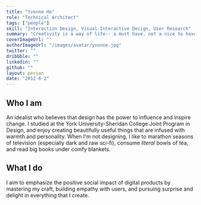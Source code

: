 ```yaml
---
title: "Yvonne Ho"
role: "Technical Architect"
tags: ["people"]
skill: "Interaction Design, Visual-Interactive Design, User Research"
summary: "Creativity is a way of life-- a must have, not a nice to have. "
coverImageUrl: ""
authorImageUrl: "/images/avatar/yvonne.jpg"
twitter: ""
dribbble: ""
linkedin: ""
github: ""
layout: person
date: "2012-6-2"
---
```


## Who I am

An idealist who believes that design has the power to influence and inspire change. I studied at the York University-Sheridan College Joint Program in Design, and enjoy creating beautifully useful things that are infused with warmth and personality. When I'm not designing, I like to marathon seasons of television (especially dark and raw sci-fi), consume *literal* bowls of tea, and read big books under comfy blankets.

## What I do

I aim to emphasize the positive social impact of digital products by mastering my craft, building empathy with users, and pursuing surprise and delight in everything that I create. 
